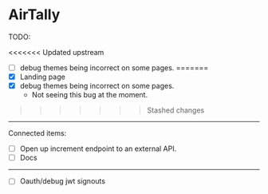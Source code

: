 # AirTally

TODO:

<<<<<<< Updated upstream
- [ ] debug themes being incorrect on some pages.
=======
- [x] Landing page
- [x] debug themes being incorrect on some pages.
    - Not seeing this bug at the moment.
>>>>>>> Stashed changes
________________________________
Connected items:
- [ ] Open up increment endpoint to an external API.
- [ ] Docs
________________________________

- [ ] Oauth/debug jwt signouts
